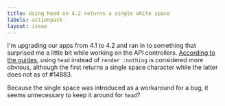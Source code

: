 ```yaml
---
title: Using head on 4.2 returns a single white space
labels: actionpack
layout: issue
---
```


I'm upgrading our apps from 4.1 to 4.2 and ran in to something that surprised me a little bit while working on the API controllers. [According to the guides](http://guides.rubyonrails.org/layouts_and_rendering.html#using-head-to-build-header-only-responses), using `head` instead of `render :nothing` is considered more obvious, although the first returns a single space character while the latter does not as of #14883. 

Because the single space was introduced as a workaround for a bug, it seems unnecessary to keep it around for `head`?

